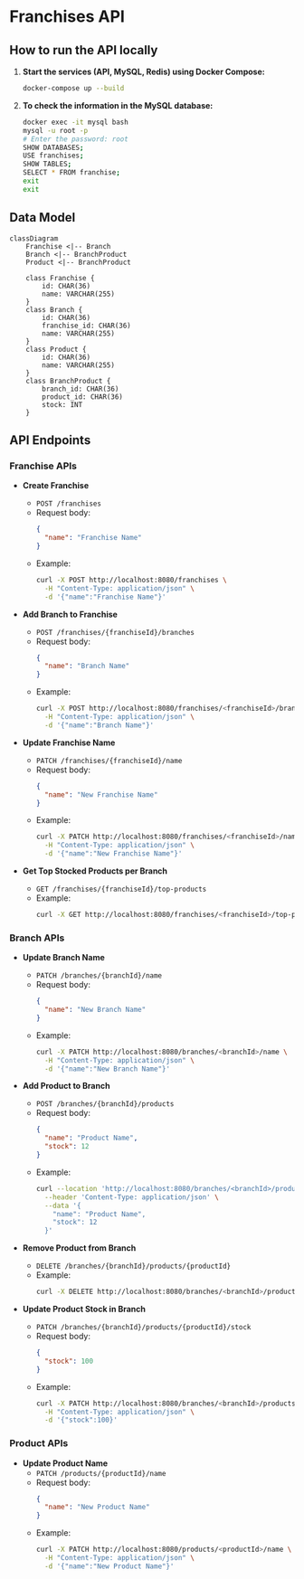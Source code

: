 # Franchises API

## How to run the API locally

1. **Start the services (API, MySQL, Redis) using Docker Compose:**
   ```sh
   docker-compose up --build
   ```

2. **To check the information in the MySQL database:**
   ```sh
   docker exec -it mysql bash
   mysql -u root -p
   # Enter the password: root
   SHOW DATABASES;
   USE franchises;
   SHOW TABLES;
   SELECT * FROM franchise;
   exit
   exit
   ```

## Data Model

```mermaid
classDiagram
    Franchise <|-- Branch
    Branch <|-- BranchProduct
    Product <|-- BranchProduct

    class Franchise {
        id: CHAR(36)
        name: VARCHAR(255)
    }
    class Branch {
        id: CHAR(36)
        franchise_id: CHAR(36)
        name: VARCHAR(255)
    }
    class Product {
        id: CHAR(36)
        name: VARCHAR(255)
    }
    class BranchProduct {
        branch_id: CHAR(36)
        product_id: CHAR(36)
        stock: INT
    }
```

## API Endpoints

### Franchise APIs

- **Create Franchise**
  - `POST /franchises`
  - Request body:
    ```json
    {     
      "name": "Franchise Name"
    }
    ```
  - Example:
    ```sh
    curl -X POST http://localhost:8080/franchises \
      -H "Content-Type: application/json" \
      -d '{"name":"Franchise Name"}'
    ```

- **Add Branch to Franchise**
  - `POST /franchises/{franchiseId}/branches`
  - Request body:
    ```json
    {    
      "name": "Branch Name"
    }
    ```
  - Example:
    ```sh
    curl -X POST http://localhost:8080/franchises/<franchiseId>/branches \
      -H "Content-Type: application/json" \
      -d '{"name":"Branch Name"}'
    ```

- **Update Franchise Name**
  - `PATCH /franchises/{franchiseId}/name`
  - Request body:
    ```json
    {
      "name": "New Franchise Name"
    }
    ```
  - Example:
    ```sh
    curl -X PATCH http://localhost:8080/franchises/<franchiseId>/name \
      -H "Content-Type: application/json" \
      -d '{"name":"New Franchise Name"}'
    ```

- **Get Top Stocked Products per Branch**
  - `GET /franchises/{franchiseId}/top-products`
  - Example:
    ```sh
    curl -X GET http://localhost:8080/franchises/<franchiseId>/top-products
    ```

### Branch APIs

- **Update Branch Name**
  - `PATCH /branches/{branchId}/name`
  - Request body:
    ```json
    {
      "name": "New Branch Name"
    }
    ```
  - Example:
    ```sh
    curl -X PATCH http://localhost:8080/branches/<branchId>/name \
      -H "Content-Type: application/json" \
      -d '{"name":"New Branch Name"}'
    ```

- **Add Product to Branch**
  - `POST /branches/{branchId}/products`
  - Request body:
    ```json
    {
      "name": "Product Name",
      "stock": 12
    }
    ```
  - Example:
    ```sh
    curl --location 'http://localhost:8080/branches/<branchId>/products' \
      --header 'Content-Type: application/json' \
      --data '{
        "name": "Product Name",
        "stock": 12
      }'
    ```

- **Remove Product from Branch**
  - `DELETE /branches/{branchId}/products/{productId}`
  - Example:
    ```sh
    curl -X DELETE http://localhost:8080/branches/<branchId>/products/<productId>
    ```

- **Update Product Stock in Branch**
  - `PATCH /branches/{branchId}/products/{productId}/stock`
  - Request body:
    ```json
    {
      "stock": 100
    }
    ```
  - Example:
    ```sh
    curl -X PATCH http://localhost:8080/branches/<branchId>/products/<productId>/stock \
      -H "Content-Type: application/json" \
      -d '{"stock":100}'
    ```

### Product APIs

- **Update Product Name**
  - `PATCH /products/{productId}/name`
  - Request body:
    ```json
    {
      "name": "New Product Name"
    }
    ```
  - Example:
    ```sh
    curl -X PATCH http://localhost:8080/products/<productId>/name \
      -H "Content-Type: application/json" \
      -d '{"name":"New Product Name"}'
    ```

